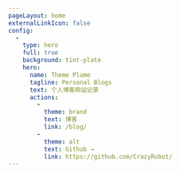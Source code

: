 ```yaml
---
pageLayout: home
externalLinkIcon: false
config:
  -
    type: hero
    full: true
    background: tint-plate
    hero:
      name: Theme Plume
      tagline: Personal Blogs
      text: 个人博客网站记录
      actions:
        -
          theme: brand
          text: 博客
          link: /blog/
        -
          theme: alt
          text: Github →
          link: https://github.com/CrazyRobot/
---
```

